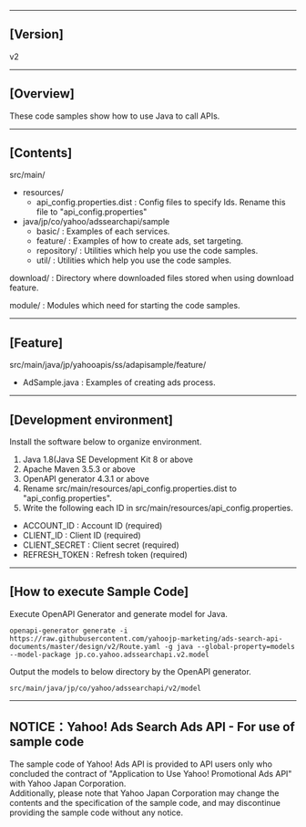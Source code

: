 --------------------------------
[Version]
--------------------------------
v2

--------------------------------
[Overview]
--------------------------------
These code samples show how to use Java to call APIs.

--------------------------------
[Contents]
--------------------------------
src/main/
  - resources/
    - api_config.properties.dist    : Config files to specify Ids. Rename this file to "api_config.properties"
  - java/jp/co/yahoo/adssearchapi/sample
    - basic/                      : Examples of each services.
    - feature/                    : Examples of how to create ads, set targeting.
    - repository/                 : Utilities which help you use the code samples.
    - util/                       : Utilities which help you use the code samples.

download/                           : Directory where downloaded files stored when using download feature.

module/                           : Modules which need for starting the code samples.

--------------------------------
[Feature]
--------------------------------
src/main/java/jp/yahooapis/ss/adapisample/feature/
  - AdSample.java                               : Examples of creating ads process.

--------------------------------
[Development environment]
--------------------------------
Install the software below to organize environment.

1. Java 1.8(Java SE Development Kit 8 or above
2. Apache Maven 3.5.3 or above
3. OpenAPI generator 4.3.1 or above
4. Rename src/main/resources/api_config.properties.dist to "api_config.properties".
5. Write the following each ID in src/main/resources/api_config.properties.
  - ACCOUNT_ID           : Account ID (required)
  - CLIENT_ID            : Client ID (required)
  - CLIENT_SECRET        : Client secret (required)
  - REFRESH_TOKEN        : Refresh token (required)

--------------------------------
[How to execute Sample Code]
--------------------------------
Execute OpenAPI Generator and generate model for Java.
```
openapi-generator generate -i https://raw.githubusercontent.com/yahoojp-marketing/ads-search-api-documents/master/design/v2/Route.yaml -g java --global-property=models --model-package jp.co.yahoo.adssearchapi.v2.model
```

Output the models to below directory by the OpenAPI generator.
```
src/main/java/jp/co/yahoo/adssearchapi/v2/model
```

--------------------------------
NOTICE：Yahoo! Ads Search Ads API - For use of sample code
--------------------------------

The sample code of Yahoo! Ads API is provided to API users only who concluded the contract of "Application to Use Yahoo! Promotional Ads API" with Yahoo Japan Corporation.  
Additionally, please note that Yahoo Japan Corporation may change the contents and the specification of the sample code, and may discontinue providing the sample code without any notice.  
